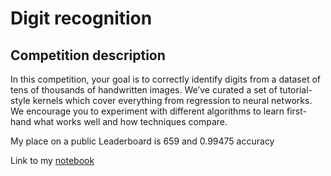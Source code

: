 # Digit recognition
## Competition description
In this competition, your goal is to correctly identify digits from a dataset of tens of thousands of handwritten images. We’ve curated a set of tutorial-style kernels which cover everything from regression to neural networks. We encourage you to experiment with different algorithms to learn first-hand what works well and how techniques compare.

My place on a public Leaderboard is 659 and  0.99475 accuracy

Link to my [notebook](https://www.kaggle.com/konstanter/mnist-on-keras-publilb-0-99475-by-konstanter)
